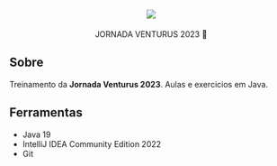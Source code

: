 <h1 align="center">
 <img src="https://mlbq3jkfqpwj.i.optimole.com/w:auto/h:auto/q:mauto/f:avif/https://carreiras.venturus.org.br/wp-content/uploads/2020/12/logo-venturus-menu-min.png">
</h1>


<p align="center">JORNADA VENTURUS 2023 🚀</p>

## Sobre

Treinamento da **Jornada Venturus 2023**. Aulas e exercicios em Java.

## Ferramentas

- Java 19
- IntelliJ IDEA Community Edition 2022
- Git

